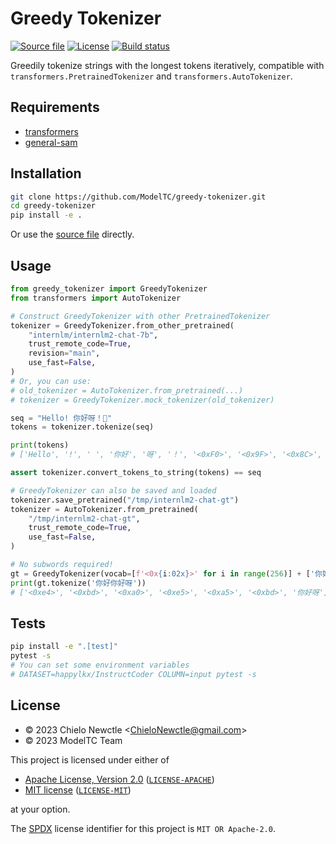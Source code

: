 # Greedy Tokenizer

[![Source file](https://img.shields.io/badge/source_file-greedy__tokenizer.py-green)](./greedy_tokenizer.py)
[![License](https://img.shields.io/badge/license-MIT%2FApache--2.0-informational.svg)](#license)
[![Build status](https://github.com/ModelTC/greedy-tokenizer/actions/workflows/ci.yml/badge.svg)](https://github.com/ModelTC/greedy-tokenizer/actions)

Greedily tokenize strings with the longest tokens iteratively,
compatible with `transformers.PretrainedTokenizer` and `transformers.AutoTokenizer`.

## Requirements

- [transformers](https://github.com/huggingface/transformers)
- [general-sam](https://github.com/ModelTC/general-sam-py)

## Installation

```sh
git clone https://github.com/ModelTC/greedy-tokenizer.git
cd greedy-tokenizer
pip install -e .
```

Or use the [source file](./greedy_tokenizer.py) directly.

## Usage

```python
from greedy_tokenizer import GreedyTokenizer
from transformers import AutoTokenizer

# Construct GreedyTokenizer with other PretrainedTokenizer
tokenizer = GreedyTokenizer.from_other_pretrained(
    "internlm/internlm2-chat-7b",
    trust_remote_code=True,
    revision="main",
    use_fast=False,
)
# Or, you can use:
# old_tokenizer = AutoTokenizer.from_pretrained(...)
# tokenizer = GreedyTokenizer.mock_tokenizer(old_tokenizer)

seq = "Hello! 你好呀！🌠"
tokens = tokenizer.tokenize(seq)

print(tokens)
# ['Hello', '!', ' ', '你好', '呀', '！', '<0xF0>', '<0x9F>', '<0x8C>', '<0xA0>']

assert tokenizer.convert_tokens_to_string(tokens) == seq

# GreedyTokenizer can also be saved and loaded
tokenizer.save_pretrained("/tmp/internlm2-chat-gt")
tokenizer = AutoTokenizer.from_pretrained(
    "/tmp/internlm2-chat-gt",
    trust_remote_code=True,
    use_fast=False,
)

# No subwords required!
gt = GreedyTokenizer(vocab=[f'<0x{i:02x}>' for i in range(256)] + ['你好呀'])
print(gt.tokenize('你好你好呀'))
# ['<0xe4>', '<0xbd>', '<0xa0>', '<0xe5>', '<0xa5>', '<0xbd>', '你好呀']
```

## Tests

```sh
pip install -e ".[test]"
pytest -s
# You can set some environment variables
# DATASET=happylkx/InstructCoder COLUMN=input pytest -s
```

## License

- &copy; 2023 Chielo Newctle \<[ChieloNewctle@gmail.com](mailto:ChieloNewctle@gmail.com)\>
- &copy; 2023 ModelTC Team

This project is licensed under either of

- [Apache License, Version 2.0](https://www.apache.org/licenses/LICENSE-2.0) ([`LICENSE-APACHE`](LICENSE-APACHE))
- [MIT license](https://opensource.org/licenses/MIT) ([`LICENSE-MIT`](LICENSE-MIT))

at your option.

The [SPDX](https://spdx.dev) license identifier for this project is `MIT OR Apache-2.0`.
